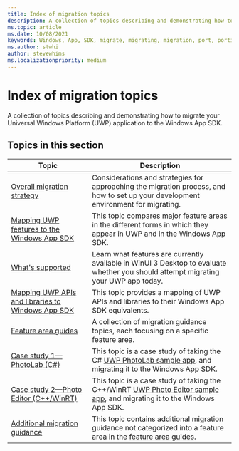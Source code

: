 ```yaml
---
title: Index of migration topics
description: A collection of topics describing and demonstrating how to migrate your Universal Windows Platform (UWP) application to the Windows App SDK.
ms.topic: article
ms.date: 10/08/2021
keywords: Windows, App, SDK, migrate, migrating, migration, port, porting, overview
ms.author: stwhi
author: stevewhims
ms.localizationpriority: medium
---
```


# Index of migration topics

A collection of topics describing and demonstrating how to migrate your Universal Windows Platform (UWP) application to the Windows App SDK.

## Topics in this section

| Topic | Description |
| - | - |
| [Overall migration strategy](overall-migration-strategy.md) | Considerations and strategies for approaching the migration process, and how to set up your development environment for migrating. |
| [Mapping UWP features to the Windows App SDK](feature-mapping-table.md) | This topic compares major feature areas in the different forms in which they appear in UWP and in the Windows App SDK. |
| [What's supported](what-is-supported.md) | Learn what features are currently available in WinUI 3 Desktop to evaluate whether you should attempt migrating your UWP app today. |
| [Mapping UWP APIs and libraries to Windows App SDK](api-mapping-table.md) | This topic provides a mapping of UWP APIs and libraries to their Windows App SDK equivalents. |
| [Feature area guides](guides/feature-area-guides-ovw.md) | A collection of migration guidance topics, each focusing on a specific feature area. |
| [Case study 1—PhotoLab (C#)](case-study-1.md) | This topic is a case study of taking the C# [UWP PhotoLab sample app](/samples/microsoft/windows-appsample-photo-lab/photolab-sample/), and migrating it to the Windows App SDK. |
| [Case study 2—Photo Editor (C++/WinRT)](case-study-2.md) | This topic is a case study of taking the C++/WinRT [UWP Photo Editor sample app](/samples/microsoft/windows-appsample-photo-editor/photo-editor-cwinrt-sample-application/), and migrating it to the Windows App SDK. |
| [Additional migration guidance](misc-info.md) | This topic contains additional migration guidance not categorized into a feature area in the [feature area guides](guides/feature-area-guides-ovw.md). |
